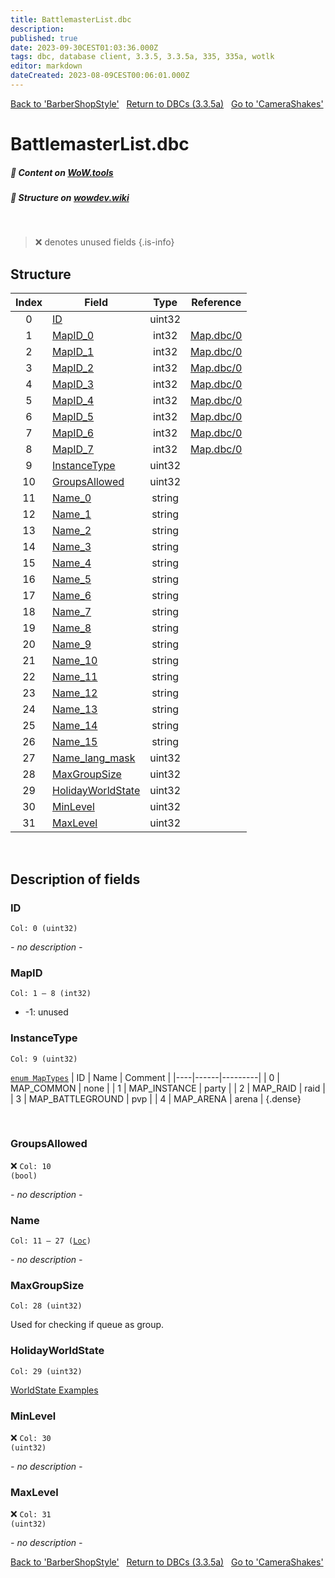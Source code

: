 ```yaml
---
title: BattlemasterList.dbc
description:
published: true
date: 2023-09-30CEST01:03:36.000Z
tags: dbc, database client, 3.3.5, 3.3.5a, 335, 335a, wotlk
editor: markdown
dateCreated: 2023-08-09CEST00:06:01.000Z
---
```

<a href="https://trinitycore.info/files/DBC/335/barbershopstyle" class="mt-5 v-btn v-btn--depressed v-btn--flat v-btn--outlined theme--light v-size--default darkblue--text text--lighten-3"><span class="v-btn__content"><i aria-hidden="true" class="v-icon notranslate v-icon--left mdi mdi-arrow-left theme--light"></i><span>Back to 'BarberShopStyle'</span></span></a>&nbsp;&nbsp;&nbsp;<a href="https://trinitycore.info/files/DBC/335/DBC" class="mt-5 v-btn v-btn--depressed v-btn--flat v-btn--outlined theme--light v-size--default darkblue--text text--lighten-3"><span class="v-btn__content"><i aria-hidden="true" class="v-icon notranslate v-icon--left mdi mdi-home-outline theme--light"></i><span>Return to DBCs (3.3.5a)</span></span></a>&nbsp;&nbsp;&nbsp;<a href="https://trinitycore.info/files/DBC/335/camerashakes" class="mt-5 v-btn v-btn--depressed v-btn--flat v-btn--outlined theme--light v-size--default darkblue--text text--lighten-3"><span class="v-btn__content"><span>Go to 'CameraShakes'</span><i aria-hidden="true" class="v-icon notranslate v-icon--right mdi mdi-arrow-right theme--light"></i></span></a>

# BattlemasterList.dbc
##### :open_book: Content on [WoW.tools](https://wow.tools/dbc/?dbc=battlemasterlist&build=3.3.5.12340)
##### :pencil: Structure on [wowdev.wiki](https://wowdev.wiki/DB/BattlemasterList)
&nbsp;

> :x: denotes unused fields
{.is-info}


## Structure

| Index | Field | Type | Reference |
| :---: | --- | :---: | --- |
| 0 | [ID](#id) | uint32 |  |
| 1 | [MapID_0](#mapid) | int32 | [Map.dbc/0](/files/DBC/335/map#id) |
| 2 | [MapID_1](#mapid) | int32 | [Map.dbc/0](/files/DBC/335/map#id) |
| 3 | [MapID_2](#mapid) | int32 | [Map.dbc/0](/files/DBC/335/map#id) |
| 4 | [MapID_3](#mapid) | int32 | [Map.dbc/0](/files/DBC/335/map#id) |
| 5 | [MapID_4](#mapid) | int32 | [Map.dbc/0](/files/DBC/335/map#id) |
| 6 | [MapID_5](#mapid) | int32 | [Map.dbc/0](/files/DBC/335/map#id) |
| 7 | [MapID_6](#mapid) | int32 | [Map.dbc/0](/files/DBC/335/map#id) |
| 8 | [MapID_7](#mapid) | int32 | [Map.dbc/0](/files/DBC/335/map#id) |
| 9 | [InstanceType](#instancetype) | uint32 |  |
| 10 | [GroupsAllowed](#groupsallowed) | uint32 |  |
| 11 | [Name_0](#name) | string |  |
| 12 | [Name_1](#name) | string |  |
| 13 | [Name_2](#name) | string |  |
| 14 | [Name_3](#name) | string |  |
| 15 | [Name_4](#name) | string |  |
| 16 | [Name_5](#name) | string |  |
| 17 | [Name_6](#name) | string |  |
| 18 | [Name_7](#name) | string |  |
| 19 | [Name_8](#name) | string |  |
| 20 | [Name_9](#name) | string |  |
| 21 | [Name_10](#name) | string |  |
| 22 | [Name_11](#name) | string |  |
| 23 | [Name_12](#name) | string |  |
| 24 | [Name_13](#name) | string |  |
| 25 | [Name_14](#name) | string |  |
| 26 | [Name_15](#name) | string |  |
| 27 | [Name_lang_mask](#name) | uint32 |  |
| 28 | [MaxGroupSize](#maxgroupsize) | uint32 |  |
| 29 | [HolidayWorldState](#holidayworldstate) | uint32 |  |
| 30 | [MinLevel](#minlevel) | uint32 |  |
| 31 | [MaxLevel](#maxlevel) | uint32 |  |
&nbsp;
## Description of fields

### ID
<code>Col: 0 (uint32)</code>

*- no description -*
&nbsp;

### MapID
<code>Col: 1 &ndash; 8 (int32)</code>

* -1: unused
&nbsp;

### InstanceType
<code>Col: 9 (uint32)</code>

[`enum MapTypes`](https://github.com/TrinityCore/TrinityCore/blob/3.3.5/src/server/shared/DataStores/DBCEnums.h#L333-L340)
| ID | Name | Comment |
|----|------|---------|
| 0 | MAP_COMMON | none |
| 1 | MAP_INSTANCE | party |
| 2 | MAP_RAID | raid |
| 3 | MAP_BATTLEGROUND | pvp |
| 4 | MAP_ARENA | arena |
{.dense}

&nbsp;

### GroupsAllowed
:x: <code>Col: 10 (bool)</code>

*- no description -*
&nbsp;

### Name
<code>Col: 11 &ndash; 27 ([Loc](/how-to/localization))</code>

*- no description -*
&nbsp;

### MaxGroupSize
<code>Col: 28 (uint32)</code>

Used for checking if queue as group.
&nbsp;

### HolidayWorldState
<code>Col: 29 (uint32)</code>

[WorldState Examples](https://trinitycore.info/en/database/335/characters/worldstates#examples)
&nbsp;

### MinLevel
:x: <code>Col: 30 (uint32)</code>

*- no description -*
&nbsp;

### MaxLevel
:x: <code>Col: 31 (uint32)</code>

*- no description -*
&nbsp;

<a href="https://trinitycore.info/files/DBC/335/barbershopstyle" class="mt-5 v-btn v-btn--depressed v-btn--flat v-btn--outlined theme--light v-size--default darkblue--text text--lighten-3"><span class="v-btn__content"><i aria-hidden="true" class="v-icon notranslate v-icon--left mdi mdi-arrow-left theme--light"></i><span>Back to 'BarberShopStyle'</span></span></a>&nbsp;&nbsp;&nbsp;<a href="https://trinitycore.info/files/DBC/335/DBC" class="mt-5 v-btn v-btn--depressed v-btn--flat v-btn--outlined theme--light v-size--default darkblue--text text--lighten-3"><span class="v-btn__content"><i aria-hidden="true" class="v-icon notranslate v-icon--left mdi mdi-home-outline theme--light"></i><span>Return to DBCs (3.3.5a)</span></span></a>&nbsp;&nbsp;&nbsp;<a href="https://trinitycore.info/files/DBC/335/camerashakes" class="mt-5 v-btn v-btn--depressed v-btn--flat v-btn--outlined theme--light v-size--default darkblue--text text--lighten-3"><span class="v-btn__content"><span>Go to 'CameraShakes'</span><i aria-hidden="true" class="v-icon notranslate v-icon--right mdi mdi-arrow-right theme--light"></i></span></a>
